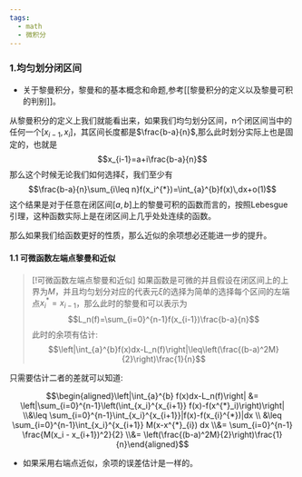 ```yaml
---
tags:
  - math
  - 微积分
---
```


### 1.均匀划分闭区间

* 关于黎曼积分，黎曼和的基本概念和命题,参考[[黎曼积分的定义以及黎曼可积的判别]]。

从黎曼积分的定义上我们就能看出来，如果我们均匀划分区间，n个闭区间当中的任何一个$[x_{i-1},x_i]$，其区间长度都是$\frac{b-a}{n}$,那么此时划分实际上也是固定的，也就是$$x_{i-1}=a+i\frac{b-a}{n}$$那么这个时候无论我们如何选择$\xi$，我们至少有$$\frac{b-a}{n}\sum_{i\leq n}f(x_i^{*})=\int_{a}^{b}f(x)\,dx+o(1)$$这个结果是对于任意在闭区间$[a,b]$上的黎曼可积的函数而言的，按照Lebesgue引理，这种函数实际上是在闭区间上几乎处处连续的函数。

那么如果我们给函数更好的性质，那么近似的余项想必还能进一步的提升。

#### 1.1 可微函数左端点黎曼和近似

> [!可微函数左端点黎曼和近似]
> 如果函数是可微的并且假设在闭区间上的上界为$M$，并且均匀划分对应的代表元$\xi$的选择为简单的选择每个区间的左端点$x_i^{*}=x_{i-1}$，那么此时的黎曼和可以表示为$$L_n(f)=\sum_{i=0}^{n-1}f(x_{i-1})\frac{b-a}{n}$$此时的余项有估计:
> $$\left|\int_{a}^{b}f(x)dx-L_n(f)\right|\leq\left(\frac{(b-a)^2M}{2}\right)\frac{1}{n}$$

只需要估计二者的差就可以知道:

$$\begin{aligned}\left|\int_{a}^{b} f(x)dx-L_n(f)\right| &= \left|\sum_{i=0}^{n-1}\left(\int_{x_i}^{x_{i+1}} f(x)-f(x^{*}_i)\right)\right| \\&\leq \sum_{i=0}^{n-1}\int_{x_i}^{x_{i+1}}|f(x)-f(x_{i}^{*})|dx \\ &\leq  \sum_{i=0}^{n-1}\int_{x_i}^{x_{i+1}} M(x-x^{*}_{i}) dx \\&= \sum_{i=0}^{n-1} \frac{M(x_i - x_{i+1})^2}{2} \\&= \left(\frac{(b-a)^2M}{2}\right)\frac{1}{n}\end{aligned}$$

* 如果采用右端点近似，余项的误差估计是一样的。

